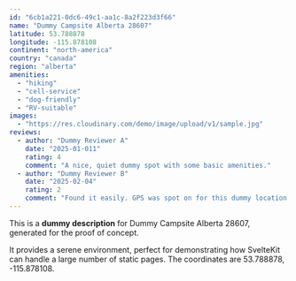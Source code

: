 ```yaml
---
id: "6cb1a221-0dc6-49c1-aa1c-8a2f223d3f66"
name: "Dummy Campsite Alberta 28607"
latitude: 53.788878
longitude: -115.878108
continent: "north-america"
country: "canada"
region: "alberta"
amenities:
  - "hiking"
  - "cell-service"
  - "dog-friendly"
  - "RV-suitable"
images:
  - "https://res.cloudinary.com/demo/image/upload/v1/sample.jpg"
reviews:
  - author: "Dummy Reviewer A"
    date: "2025-01-011"
    rating: 4
    comment: "A nice, quiet dummy spot with some basic amenities."
  - author: "Dummy Reviewer B"
    date: "2025-02-04"
    rating: 2
    comment: "Found it easily. GPS was spot on for this dummy location."
---
```


This is a **dummy description** for Dummy Campsite Alberta 28607, generated for the proof of concept.

It provides a serene environment, perfect for demonstrating how SvelteKit can handle a large number of static pages. The coordinates are 53.788878, -115.878108.
